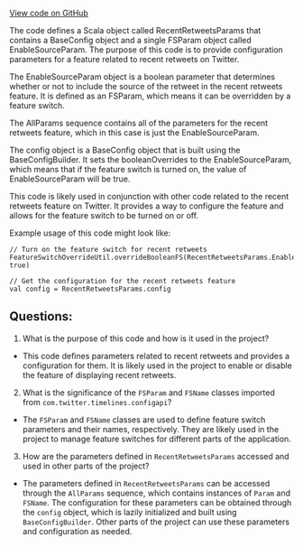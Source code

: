 [View code on GitHub](https://github.com/misbahsy/the-algorithm/cr-mixer/server/src/main/scala/com/twitter/cr_mixer/param/RecentRetweetsParams.scala)

The code defines a Scala object called RecentRetweetsParams that contains a BaseConfig object and a single FSParam object called EnableSourceParam. The purpose of this code is to provide configuration parameters for a feature related to recent retweets on Twitter. 

The EnableSourceParam object is a boolean parameter that determines whether or not to include the source of the retweet in the recent retweets feature. It is defined as an FSParam, which means it can be overridden by a feature switch. 

The AllParams sequence contains all of the parameters for the recent retweets feature, which in this case is just the EnableSourceParam. 

The config object is a BaseConfig object that is built using the BaseConfigBuilder. It sets the booleanOverrides to the EnableSourceParam, which means that if the feature switch is turned on, the value of EnableSourceParam will be true. 

This code is likely used in conjunction with other code related to the recent retweets feature on Twitter. It provides a way to configure the feature and allows for the feature switch to be turned on or off. 

Example usage of this code might look like:

```
// Turn on the feature switch for recent retweets
FeatureSwitchOverrideUtil.overrideBooleanFS(RecentRetweetsParams.EnableSourceParam, true)

// Get the configuration for the recent retweets feature
val config = RecentRetweetsParams.config
```
## Questions: 
 1. What is the purpose of this code and how is it used in the project? 
- This code defines parameters related to recent retweets and provides a configuration for them. It is likely used in the project to enable or disable the feature of displaying recent retweets.

2. What is the significance of the `FSParam` and `FSName` classes imported from `com.twitter.timelines.configapi`? 
- The `FSParam` and `FSName` classes are used to define feature switch parameters and their names, respectively. They are likely used in the project to manage feature switches for different parts of the application.

3. How are the parameters defined in `RecentRetweetsParams` accessed and used in other parts of the project? 
- The parameters defined in `RecentRetweetsParams` can be accessed through the `AllParams` sequence, which contains instances of `Param` and `FSName`. The configuration for these parameters can be obtained through the `config` object, which is lazily initialized and built using `BaseConfigBuilder`. Other parts of the project can use these parameters and configuration as needed.